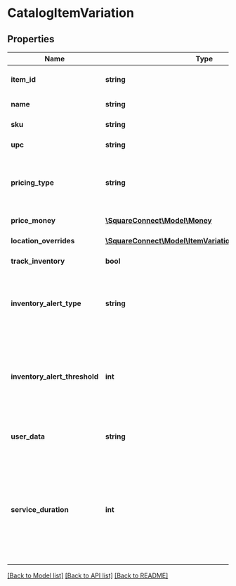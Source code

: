 # CatalogItemVariation

## Properties
Name | Type | Description | Notes
------------ | ------------- | ------------- | -------------
**item_id** | **string** | The ID of the [CatalogItem](#type-catalogitem) associated with this item variation. Searchable. | [optional] 
**name** | **string** | The item variation&#39;s name. Searchable. | [optional] 
**sku** | **string** | The item variation&#39;s SKU, if any. Searchable. | [optional] 
**upc** | **string** | The item variation&#39;s UPC, if any. Searchable. | [optional] 
**pricing_type** | **string** | Indicates whether the item variation&#39;s price is fixed or determined at the time of sale. See [CatalogPricingType](#type-catalogpricingtype) for all possible values. | [optional] 
**price_money** | [**\SquareConnect\Model\Money**](Money.md) | The item variation&#39;s price, if fixed pricing is used. | [optional] 
**location_overrides** | [**\SquareConnect\Model\ItemVariationLocationOverrides[]**](ItemVariationLocationOverrides.md) | Per-[location](#type-location) price and inventory overrides. | [optional] 
**track_inventory** | **bool** | If &#x60;true&#x60;, inventory tracking is active for the variation. | [optional] 
**inventory_alert_type** | **string** | Indicates whether the item variation displays an alert when its inventory quantity is less than or equal to its &#x60;inventory_alert_threshold&#x60;. See [InventoryAlertType](#type-inventoryalerttype) for all possible values. | [optional] 
**inventory_alert_threshold** | **int** | If the inventory quantity for the variation is less than or equal to this value and &#x60;inventory_alert_type&#x60; is &#x60;LOW_QUANTITY&#x60;, the variation displays an alert in the merchant dashboard.  This value is always an integer. | [optional] 
**user_data** | **string** | Arbitrary user metadata to associate with the item variation. Cannot exceed 255 characters. Searchable. | [optional] 
**service_duration** | **int** | If the [CatalogItem](#type-catalogitem) that owns this item variation is of type &#x60;APPOINTMENTS_SERVICE&#x60;, then this is the duration of the service in milliseconds. For example, a 30 minute appointment would have the value &#x60;1800000&#x60;, which is equal to 30 (minutes) * 60 (seconds per minute) * 1000 (milliseconds per second). | [optional] 

[[Back to Model list]](../README.md#documentation-for-models) [[Back to API list]](../README.md#documentation-for-api-endpoints) [[Back to README]](../README.md)


